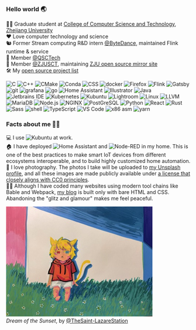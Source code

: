 ### Hello world 🌏
👨‍🎓 Graduate student at [College of Computer Science and Technology](http://www.en.cs.zju.edu.cn/), [Zhejiang University](http://www.zju.edu.cn/english)  
❤️ Love computer technology and science  
🐿️ Former Stream computing R&D intern [@ByteDance](https://github.com/bytedance), maintained Flink runtime & service  
🌊 Member [@QSCTech](https://github.com/QSCTech)  
🧮 Member [@ZJUSCT](https://github.com/ZJUSCT), maintaining [ZJU open source mirror site](https://mirrors.zju.edu.cn)  
🛠 My [open source project list](projects.md)  

![C](https://img.shields.io/badge/-C-a8b9cc?logo=c&logoColor=fff) 
![C++](https://img.shields.io/badge/-C%2B%2B-00599c?logo=c%2B%2B&logoColor=fff) 
![CMake](https://img.shields.io/badge/-CMake-064f8c?logo=cmake&logoColor=fff) 
![Conda](https://img.shields.io/badge/-Conda-44a833?logo=anaconda&logoColor=fff) 
![CSS](https://img.shields.io/badge/-CSS-1572B6?logo=CSS3&logoColor=fff) 
![docker](https://img.shields.io/badge/-docker-2496ED?logo=docker&logoColor=fff) 
![Firefox](https://img.shields.io/badge/-Firefox-ff7139?logo=firefox%20browser&logoColor=fff) 
![Flink](https://img.shields.io/badge/-Flink-E6526F?logo=apache%20flink&logoColor=fff) 
![Gatsby](https://img.shields.io/badge/-Gatsby-663399?logo=gatsby&logoColor=fff) 
![git](https://img.shields.io/badge/-git-F05032?logo=git&logoColor=fff) 
![grafana](https://img.shields.io/badge/-grafana-F46800?logo=grafana&logoColor=fff) 
![go](https://img.shields.io/badge/-go-00add8?logo=go&logoColor=fff) 
![Home Assistant](https://img.shields.io/badge/-Home%20Assistant-41BDF5?logo=Home%20Assistant&logoColor=fff) 
![Illustrator](https://img.shields.io/badge/-Illustrator-FF9A00?logo=adobeillustrator&logoColor=fff) 
![Java](https://img.shields.io/badge/-Java-007396?logo=openjdk&logoColor=fff) 
![Jetbrains IDE](https://img.shields.io/badge/-Jetbrains%20IDE-e62952?logo=jetbrains&logoColor=fff) 
![Kubernetes](https://img.shields.io/badge/-Kubernetes-326ce5?logo=kubernetes&logoColor=fff) 
![Kubuntu](https://img.shields.io/badge/-Kubuntu-0079C1?logo=kubuntu&logoColor=fff) 
![Lightroom](https://img.shields.io/badge/-Lightroom-31A8FF?logo=adobelightroom&logoColor=fff) 
![Linux](https://img.shields.io/badge/-Linux-FCC624?logo=linux&logoColor=000) 
![LLVM](https://img.shields.io/badge/-LLVM-262d3a?logo=llvm&logoColor=fff) 
![MariaDB](https://img.shields.io/badge/-MariaDB-003545?logo=mariadb&logoColor=fff) 
![Node.js](https://img.shields.io/badge/-Node.js-339933?logo=node.js&logoColor=fff) 
![NGINX](https://img.shields.io/badge/-NGINX-009639?logo=nginx&logoColor=fff) 
![PostGreSQL](https://img.shields.io/badge/-PostgreSQL-4169e1?logo=postgresql&logoColor=fff) 
![Python](https://img.shields.io/badge/-Python-3776ab?logo=python&logoColor=fff) 
![React](https://img.shields.io/badge/-React-61dafb?logo=react&logoColor=000) 
![Rust](https://img.shields.io/badge/-Rust-000?logo=rust&logoColor=fff) 
![Sass](https://img.shields.io/badge/-Sass-cc6699?logo=sass&logoColor=fff) 
![shell](https://img.shields.io/badge/-shell-4EAA25?logo=gnu%20bash&logoColor=fff) 
![TypeScript](https://img.shields.io/badge/-TypeScript-3178c6?logo=typescript&logoColor=fff) 
![VS Code](https://img.shields.io/badge/-VS%20Code-007ACC?logo=visual%20studio%20code&logoColor=fff) 
![x86 asm](https://img.shields.io/badge/-x86%20asm-0071C5?logo=intel&logoColor=fff) 
![yarn](https://img.shields.io/badge/-yarn-2C8EBB?logo=yarn&logoColor=fff) 

###  Facts about me 🙋‍♂️  
💻 I use ![Kubuntu](https://img.shields.io/badge/-Kubuntu-0079C1?logo=kubuntu&logoColor=fff) at work.  
🏠 I have deployed ![Home Assistant](https://img.shields.io/badge/-Home%20Assistant-41BDF5?logo=Home%20Assistant&logoColor=fff) and ![Node-RED](https://img.shields.io/badge/-Node%20RED-8F0000?logo=Node-RED&logoColor=fff) in my home. This is one of the best practices to make smart IoT devices from different ecosystems interoperable, and to build highly customized home automation.  
📸 I love photography. The photos I take will be uploaded to [my Unsplash profile](https://unsplash.com/@ralxyz), and all these images are made publicly available under [a license that closely aligns with CC0 principles](https://unsplash.com/license).  
🧘‍♂️ Although I have coded many websites using modern tool chains like Bable and Webpack, [my blog](https://blog.ralxyz.xyz) is built only with bare HTML and CSS. Abandoning the "glitz and glamour" makes me feel peaceful.  

[![The sunlight shines on the wall, and under the wall are green grass and wildflowers. A boy sits leaning against the wall, lost in thought.](https://github.com/RalXYZ/repo-pictures/blob/main/RalXYZ/IMG_2945.jpg)](https://ralxyz.xyz)  
*Dream of the Sunset*, by [@TheSaint-LazareStation](https://github.com/TheSaint-LazareStation)
